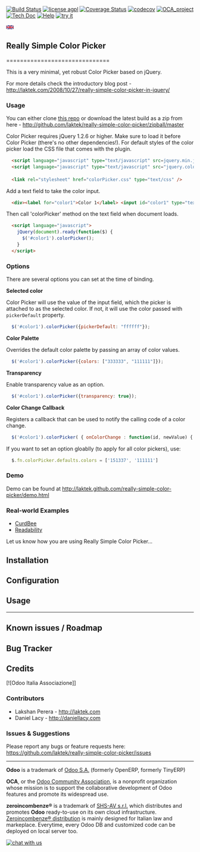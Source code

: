 [![Build Status](https://travis-ci.org/zeroincombenze/really-simple-color-picker.svg?branch=8.0)](https://travis-ci.org/zeroincombenze/really-simple-color-picker)
[![license agpl](https://img.shields.io/badge/licence-AGPL--3-blue.svg)](http://www.gnu.org/licenses/agpl-3.0.html)
[![Coverage Status](https://coveralls.io/repos/github/zeroincombenze/really-simple-color-picker/badge.svg?branch=8.0)](https://coveralls.io/github/zeroincombenze/really-simple-color-picker?branch=8.0)
[![codecov](https://codecov.io/gh/zeroincombenze/really-simple-color-picker/branch/8.0/graph/badge.svg)](https://codecov.io/gh/zeroincombenze/really-simple-color-picker/branch/8.0)
[![OCA_project](http://www.zeroincombenze.it/wp-content/uploads/ci-ct/prd/button-oca-8.svg)](https://github.com/OCA/really-simple-color-picker/tree/8.0)
[![Tech Doc](http://www.zeroincombenze.it/wp-content/uploads/ci-ct/prd/button-docs-8.svg)](http://wiki.zeroincombenze.org/en/Odoo/8.0/dev)
[![Help](http://www.zeroincombenze.it/wp-content/uploads/ci-ct/prd/button-help-8.svg)](http://wiki.zeroincombenze.org/en/Odoo/8.0/man/)
[![try it](http://www.zeroincombenze.it/wp-content/uploads/ci-ct/prd/button-try-it-8.svg)](http://erp8.zeroincombenze.it)


[![en](https://github.com/zeroincombenze/grymb/blob/master/flags/en_US.png)](https://www.facebook.com/groups/openerp.italia/)

## Really Simple Color Picker 
==============================

This is a very minimal, yet robust Color Picker based on jQuery.

For more details check the introductory blog post - http://laktek.com/2008/10/27/really-simple-color-picker-in-jquery/

### Usage 

You can either clone [this repo](https://github.com/laktek/really-simple-color-picker) or download the latest build as a zip from here - http://github.com/laktek/really-simple-color-picker/zipball/master

Color Picker requires jQuery 1.2.6 or higher. Make sure to load it before Color Picker (there's no other dependencies!). 
For default styles of the color picker load the CSS file that comes with the plugin.

  ```html
    <script language="javascript" type="text/javascript" src=jquery.min.js"></script>
    <script language="javascript" type="text/javascript" src="jquery.colorPicker.min.js"/></script>

    <link rel="stylesheet" href="colorPicker.css" type="text/css" />
  ```

Add a text field to take the color input.

  ```html
    <div><label for="color1">Color 1</label> <input id="color1" type="text" name="color1" value="#333399" /></div>
  ```

Then call 'colorPicker' method on the text field when document loads.

  ```html
    <script language="javascript">
      jQuery(document).ready(function($) {
        $('#color1').colorPicker();
      }
    </script>
  ```

### Options

There are several options you can set at the time of binding. 

**Selected color**

Color Picker will use the value of the input field, which the picker is attached to as the selected color. If not, it will use the color passed with `pickerDefault` property.

  ```javascript
    $('#color1').colorPicker({pickerDefault: "ffffff"});
  ```

**Color Palette**

Overrides the default color palette by passing an array of color values.

  ```javascript
    $('#color1').colorPicker({colors: ["333333", "111111"]});
  ```

**Transparency**

Enable transparency value as an option.

  ```javascript
    $('#color1').colorPicker({transparency: true});
  ```

**Color Change Callback**

Registers a callback that can be used to notify the calling code of a color change.

  ```javascript
    $('#color1').colorPicker( { onColorChange : function(id, newValue) { console.log("ID: " + id + " has been changed to " + newValue); } } );
  ```

If you want to set an option gloablly (to apply for all color pickers), use:

  ```javascript
    $.fn.colorPicker.defaults.colors = ['151337', '111111']
  ```
### Demo

Demo can be found at http://laktek.github.com/really-simple-color-picker/demo.html

### Real-world Examples

* [CurdBee](http://demo.curdbee.com/settings/branding)
* [Readability](https://www.readability.com/publishers/tools)

Let us know how you are using Really Simple Color Picker...

Installation
------------


Configuration
-------------


Usage
-----

-----

Known issues / Roadmap
----------------------


Bug Tracker
-----------


Credits
-------


[![Odoo Italia Associazione]]


### Contributors



* Lakshan Perera - http://laktek.com
* Daniel Lacy  - http://daniellacy.com

### Issues & Suggestions

Please report any bugs or feature requests here:
https://github.com/laktek/really-simple-color-picker/issues

[//]: # (copyright)

----

**Odoo** is a trademark of [Odoo S.A.](https://www.odoo.com/) (formerly OpenERP, formerly TinyERP)

**OCA**, or the [Odoo Community Association](http://odoo-community.org/), is a nonprofit organization whose
mission is to support the collaborative development of Odoo features and
promote its widespread use.

**zeroincombenze®** is a trademark of [SHS-AV s.r.l.](http://www.shs-av.com/)
which distributes and promotes **Odoo** ready-to-use on its own cloud infrastructure.
[Zeroincombenze® distribution](http://wiki.zeroincombenze.org/en/Odoo)
is mainly designed for Italian law and markeplace.
Everytime, every Odoo DB and customized code can be deployed on local server too.

[//]: # (end copyright)

[//]: # (addons)

[//]: # (end addons)

[![chat with us](https://www.shs-av.com/wp-content/chat_with_us.gif)](https://tawk.to/85d4f6e06e68dd4e358797643fe5ee67540e408b)
